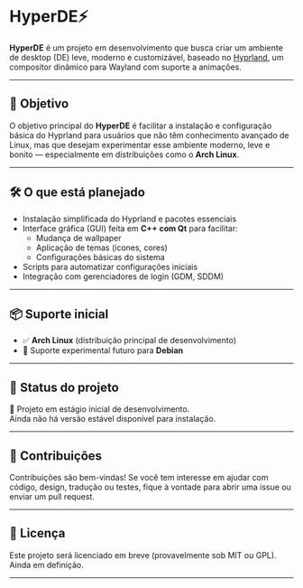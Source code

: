 # HyperDE⚡ 

**HyperDE** é um projeto em desenvolvimento que busca criar um ambiente de desktop (DE) leve, moderno e customizável, baseado no [Hyprland](https://github.com/hyprwm/Hyprland), um compositor dinâmico para Wayland com suporte a animações.

---


## 🎯 Objetivo

O objetivo principal do **HyperDE** é facilitar a instalação e configuração básica do Hyprland para usuários que não têm conhecimento avançado de Linux, mas que desejam experimentar esse ambiente moderno, leve e bonito — especialmente em distribuições como o **Arch Linux**.

---

## 🛠️ O que está planejado

- Instalação simplificada do Hyprland e pacotes essenciais
- Interface gráfica (GUI) feita em **C++ com Qt** para facilitar:
  - Mudança de wallpaper
  - Aplicação de temas (ícones, cores)
  - Configurações básicas do sistema
- Scripts para automatizar configurações iniciais
- Integração com gerenciadores de login (GDM, SDDM)

---

## 📦 Suporte inicial

- ✅ **Arch Linux** (distribuição principal de desenvolvimento)
- 🧪 Suporte experimental futuro para **Debian**

---

## 📂 Status do projeto

🚧 Projeto em estágio inicial de desenvolvimento.  
Ainda não há versão estável disponível para instalação.

---

## 🤝 Contribuições

Contribuições são bem-vindas! Se você tem interesse em ajudar com código, design, tradução ou testes, fique à vontade para abrir uma issue ou enviar um pull request.

---

## 📜 Licença

Este projeto será licenciado em breve (provavelmente sob MIT ou GPL). Ainda em definição.

---
